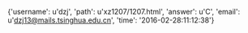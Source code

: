 {'username': u'dzj', 'path': u'xz1207/1207.html', 'answer': u'C', 'email': u'dzj13@mails.tsinghua.edu.cn', 'time': '2016-02-28:11:12:38'}